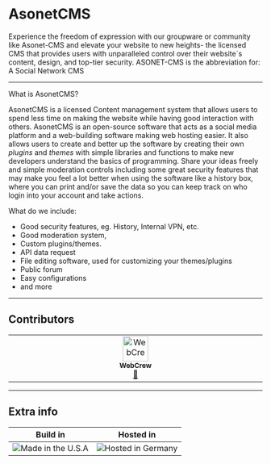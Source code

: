 # AsonetCMS
Experience the freedom of expression with our groupware or community like Asonet-CMS and elevate your website to new heights- the licensed CMS that provides users with unparalleled control over their website`s content, design, and top-tier security. ASONET-CMS is the abbreviation for: A Social Network CMS

***

What is AsonetCMS?

AsonetCMS is a licensed Content management system that allows users to spend less time on making the website while having good interaction with others. AsonetCMS is an open-source software that acts as a social media platform and a web-building software making web hosting easier. It also allows users to create and better up the software by creating their own _plugins_ and _themes_ with simple libraries and functions to make new developers understand the basics of programming. Share your ideas freely and simple moderation controls including some great security features that may make you feel a lot better when using the software like a history box, where you can print and/or save the data so you can keep track on who login into your account and take actions.

What do we include:
* Good security features, eg. History, Internal VPN, etc.
* Good moderation system,
* Custom plugins/themes.
* API data request
* File editing software, used for customizing your themes/plugins
* Public forum
* Easy configurations
* and more

***

## Contributors

<!-- ALL-CONTRIBUTORS-LIST:START - Do not remove or modify this section -->
<!-- prettier-ignore-start -->
<!-- markdownlint-disable -->
<table id="contributeTable">
  <tbody>
    <tr>
      <td align="center" valign="top" width="14.28%"><a href="https://webcrew.github.io"><img src="https://avatars.githubusercontent.com/u/12986067?v=4?s=50" width="50px;" alt="WebCrew"/><br /><sub><b>WebCrew</b></sub></a><br /><a href="#doc-WebCrew" title="Documentation">📖</a></td>
    </tr>
  </tbody>
</table>

<!-- markdownlint-restore -->
<!-- prettier-ignore-end -->

<!-- ALL-CONTRIBUTORS-LIST:END -->

***

## Extra info
<table class="table table-light table-striped table-hover table-bordered">
  <thead>
    <tr>
      <th>Build in</th>
      <th>Hosted in</th>
    </tr>
  </thead>
  <tbody>
    <tr style="background-color:#fff;">
      <td><img src="https://cdn-icons-png.flaticon.com/512/4692/4692307.png" title="Made in the U.S.A"/></td>
      <td><img src="https://cdn-icons-png.flaticon.com/512/8617/8617292.png" title="Hosted in Germany"/></td>
    </tr>
  </tbody>
</table>
